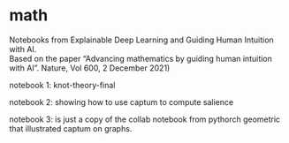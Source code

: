 # math
Notebooks from Explainable Deep Learning and Guiding Human Intuition with AI.  
Based on the paper
“Advancing mathematics by guiding human intuition with AI”. Nature, Vol 600, 2 December 2021)

notebook 1: knot-theory-final

notebook 2: showing how to use captum to compute salience

notebook 3: is just a copy of the collab notebook from pythorch geometric that illustrated captum on graphs.

